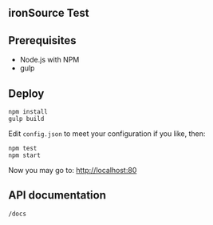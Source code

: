 
## ironSource Test


## Prerequisites

- Node.js with NPM
- gulp
    
## Deploy
    npm install
    gulp build

Edit `config.json` to meet your configuration if you like, then:

    npm test
    npm start

Now you may go to: <http://localhost:80>

## API documentation
    /docs
    
